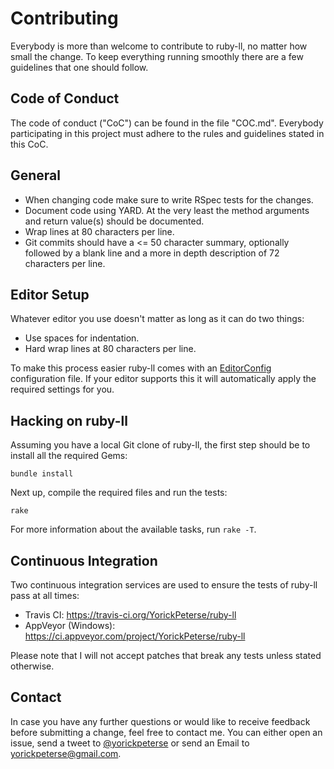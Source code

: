 # Contributing

Everybody is more than welcome to contribute to ruby-ll, no matter how small the
change. To keep everything running smoothly there are a few guidelines that one
should follow.

## Code of Conduct

The code of conduct ("CoC") can be found in the file "COC.md". Everybody
participating in this project must adhere to the rules and guidelines stated in
this CoC.

## General

* When changing code make sure to write RSpec tests for the changes.
* Document code using YARD. At the very least the method arguments and return
  value(s) should be documented.
* Wrap lines at 80 characters per line.
* Git commits should have a <= 50 character summary, optionally followed by a
  blank line and a more in depth description of 72 characters per line.

## Editor Setup

Whatever editor you use doesn't matter as long as it can do two things:

* Use spaces for indentation.
* Hard wrap lines at 80 characters per line.

To make this process easier ruby-ll comes with an [EditorConfig][editorconfig]
configuration file. If your editor supports this it will automatically apply
the required settings for you.

## Hacking on ruby-ll

Assuming you have a local Git clone of ruby-ll, the first step should be to
install all the required Gems:

    bundle install

Next up, compile the required files and run the tests:

    rake

For more information about the available tasks, run `rake -T`.

## Continuous Integration

Two continuous integration services are used to ensure the tests of ruby-ll pass
at all times:

* Travis CI: <https://travis-ci.org/YorickPeterse/ruby-ll>
* AppVeyor (Windows): <https://ci.appveyor.com/project/YorickPeterse/ruby-ll>

Please note that I will not accept patches that break any tests unless stated
otherwise.

## Contact

In case you have any further questions or would like to receive feedback before
submitting a change, feel free to contact me. You can either open an issue,
send a tweet to [@yorickpeterse][twitter] or send an Email to
<yorickpeterse@gmail.com>.

[editorconfig]:http://editorconfig.org/
[twitter]: https://twitter.com/yorickpeterse
